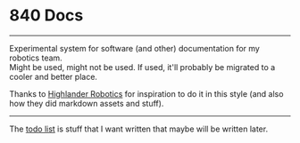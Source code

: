 # 840 Docs

---

Experimental system for software (and other) documentation for my robotics team.     
Might be used, might not be used. If used, it'll probably be migrated to a cooler and better place.

Thanks to [Highlander Robotics](https://github.com/HighlanderRobotics/Highlanders-Training) for inspiration to do it in this style (and also how they did markdown assets and stuff).

---

The [todo list](Docs/General/Java.md) is stuff that I want written that maybe will be written later.